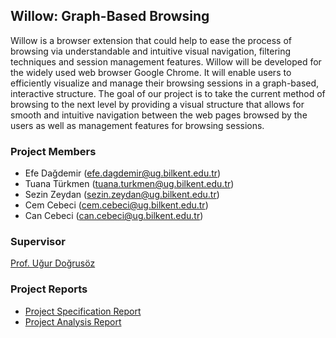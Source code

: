 ## Willow: Graph-Based Browsing

Willow is a browser extension that could help to ease the process of browsing via understandable and intuitive visual navigation, filtering techniques and session management features. Willow will be developed for the widely used web browser Google Chrome. It will enable users to efficiently visualize and manage their browsing sessions in a graph-based, interactive structure. The goal of our project is to take the current method of browsing to the next level by providing a visual structure that allows for smooth and intuitive navigation between the web pages browsed by the users as well as management features for browsing sessions. 

### Project Members

- Efe Dağdemir  (efe.dagdemir@ug.bilkent.edu.tr)
- Tuana Türkmen (tuana.turkmen@ug.bilkent.edu.tr)
- Sezin Zeydan  (sezin.zeydan@ug.bilkent.edu.tr)
- Cem Cebeci    (cem.cebeci@ug.bilkent.edu.tr)
- Can Cebeci    (can.cebeci@ug.bilkent.edu.tr)

### Supervisor

[Prof. Uğur Doğrusöz](http://www.cs.bilkent.edu.tr/~ugur/)

### Project Reports

- [Project Specification Report](https://efedagdemir.github.io/willow/pdf/willow-project-specification-report.pdf)
- [Project Analysis Report](https://efedagdemir.github.io/willow/pdf/Willow.Analysis.Report.Fall2020.pdf)
